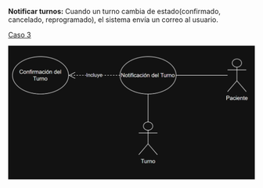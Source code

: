 **Notificar turnos:** Cuando un turno cambia de estado(confirmado, cancelado, reprogramado), el sistema envía un correo al usuario.

[Caso 3](https://viewer.diagrams.net/?tags=%7B%7D&lightbox=1&target=blank&highlight=0000ff&edit=_blank&layers=1&nav=1&title=Diagrama%20Caso%20de%20Uso%203.drawio&dark=auto#R%3Cmxfile%3E%3Cdiagram%20name%3D%22P%C3%A1gina-1%22%20id%3D%2208q_R25VppH2O6Z6lk2x%22%3E1VfbctowEP0aP7aDLYzhEUiadibpMEOnJY%2BKtdjqyJIrZDD9%2BspYvoqk0JCWPqE9Wl327B6tcdA8ye8kTuMHQYA53oDkDrpxPM8dDIf6p0D2JeIjA0SSEuPUAEv6E6qVBs0ogU3HUQnBFE27YCg4h1B1MCyl2HXd1oJ1T01xBBawDDGz0W%2BUqLhEx17Q4B%2BBRnF1sjualDMJrpxNJJsYE7FrQejWQXMphCpHST4HVpBX8VKu%2B%2FDMbH0xCVydsmCLvi4fCc0f2CpYRvfxD%2FievPNMNraYZSbiL5nkwlxZ7Sse9O3TYpglbBoqIR0024JUVDN1j5%2BALcSGKiq4dnkSSomk5TBlNComlEg1GquEacPVQ5EpRjnM69wNNGjHZUIttoO8BZk470AkoOReu5hZNDacm6LzAmPvmhQODRS3sle5YVM0Ub1zw6seGGrPoXlk0WwxDJxMi4LVFhccukxJkXECxFAEOVWrYvzeN9Zja%2BYmbxv7lrEASXVAIH9H9UZkMoQT6kZhGYF6ydEIBUhHZ3bqWqnxj6SmwiQwrOi2q85j%2BTInLATVsTWVMelWBhr0Ul5Gbla11dTbaDjobuROehuVzFgbHcqnDvsVFRVYFfVZKLrWegupM0fODPHi2T08x8clrU%2FRr2hRaLuYKlim%2BJDynX7Iu8V3CUUOe3QhW5GudyTv4zeT5Ngi8BMPWbaHl5QpUuCFmHjVqlwd9IzgTXwQp3uSatuarRX8jGq5jnVltjsYrVWF2Sw7WNW6Vyg7OFXZk%2FOV7Y4uJGPUe%2BD7ZXKqjOvuXNVlvwW8tYwnVhXqbrimMrlKGbvutcm4usCFO6t7hkb%2FgtaQd9Vd1PvTLuoH%2Fj%2BVX8Vrq3oWWng6kXYX%2BK%2B%2BgP2gL1TfEuqFvoC12fyJKRPT%2FBVEt78A%3C%2Fdiagram%3E%3C%2Fmxfile%3E)

![](CasoDeUso3.png)
